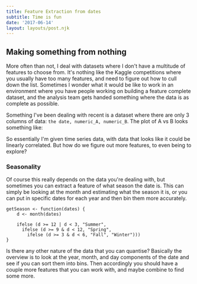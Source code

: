 ```yaml
---
title: Feature Extraction from dates
subtitle: Time is fun
date: '2017-06-14'
layout: layouts/post.njk
---
```


## Making something from nothing

More often than not, I deal with datasets where I don't have a multitude of
features to choose from. It's nothing like the Kaggle competitions where you
usually have too many features, and need to figure out how to cull down the
list. Sometimes I wonder what it would be like to work in an environment where
you have people working on building a feature complete dataset, and the
analysis team gets handed something where the data is as complete as possible.

Something I've been dealing with recent is a dataset where there are only 3
columns of data: `the date, numeric_A, numeric_B`. The plot of A vs B looks
something like:


So essentially I'm given time series data, with data that looks like it could
be linearly correlated. But how do we figure out more features, to even being
to explore?

### Seasonality

Of course this really depends on the data you're dealing with, but sometimes
you can extract a feature of what season the date is. This can simply be
looking at the month and estimating what the season it is, or you can put in
specific dates for each year and then bin them more accurately.

```
getSeason <- function(dates) {
    d <- month(dates)

    ifelse (d >= 12 | d < 3, "Summer",
      ifelse (d >= 9 & d < 12, "Spring",
        ifelse (d >= 3 & d < 6, "Fall", "Winter")))
}
```

Is there any other nature of the data that you can quantise? Basically the
overview is to look at the year, month, and day components of the date and see
if you can sort them into bins. Then accordingly you should have a couple more
features that you can work with, and maybe combine to find some more.

